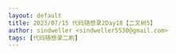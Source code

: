 ```yaml
---
layout: default
title: 2023/07/15 代码随想录2Day18【二叉树5】
author: sindweller <sindweller5530@gmail.com>
tags: [代码随想录二刷]
---
```




